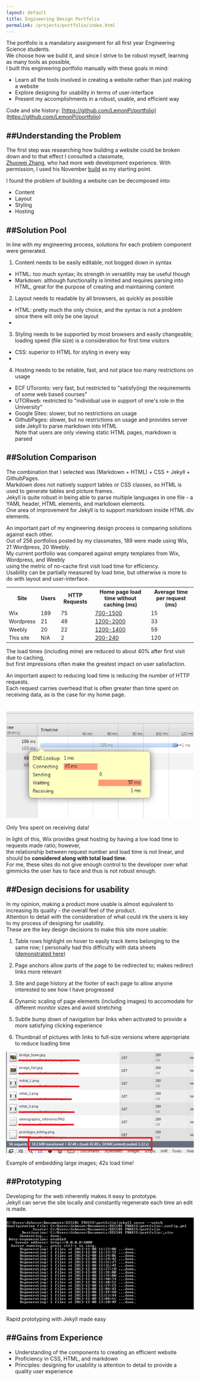 ```yaml
---
layout: default
title: Engineering Design Portfolio
permalink: /projects/portfolio/index.html
---
```

The portfolio is a mandatory assignment for all first year Engineering Science students.  
We choose how we build it, and since I strive to be robust myself, learning as many tools as possible,  
I built this engineering portfolio manually with these goals in mind:  
- Learn all the tools involved in creating a website rather than just making a website
- Explore designing for usability in terms of user-interface  
- Present my accomplishments in a robust, usable, and efficient way

Code and site history: [https://github.com/LemonPi/portfolio] (https://github.com/LemonPi/portfolio)

##Understanding the Problem
------------------------
The first step was researching how building a website could be broken down and to that effect I consulted a classmate,  
[Zhuowei Zhang](http://zhuoweizhang.net), who had more web development experience. With permission, I used his November [build](https://github.com/zhuowei/design/tree/5b67c2a088f0330f5681924b0d83a94319ba4b96) as my starting point.  

I found the problem of building a website can be decomposed into:  
- Content
- Layout
- Styling
- Hosting

<a name="pool"> </a>
##Solution Pool  
---------------
In line with my engineering process, solutions for each problem component were generated.  

1. Content needs to be easily editable, not bogged down in syntax
  - HTML: too much syntax; its strength in versatility may be useful though
  - Markdown:  although functionality is limited and requires parsing into HTML, great for the purpose of creating and maintaining content
2. Layout needs to readable by all browsers, as quickly as possible
  - HTML: pretty much the only choice, and the syntax is not a problem since there will only be one layout  
  - 
3. Styling needs to be supported by most browsers and easily changeable; loading speed (file size) is a consideration for first time visitors
  - CSS: superior to HTML for styling in every way
  -
4. Hosting needs to be reliable, fast, and not place too many restrictions on usage
  - ECF UToronto: very fast, but restricted to "satisfy(ing) the requirements of some web based courses"
  - UTORweb: restricted to "individual use in support of one's role in the University"
  - Google Sites: slower, but no restrictions on usage
  - GithubPages: slower, but no restrictions on usage and provides server side Jekyll to parse markdown into HTML  
    Note that users are only viewing static HTML pages, markdown is parsed 

<a name="compare"> </a>
##Solution Comparison
--------------------
The combination that I selected was (Markdown + HTML) + CSS + Jekyll + GithubPages.  
Markdown does not natively support tables or CSS classes, so HTML is used to generate tables and picture frames.  
Jekyll is quite robust in being able to parse multiple languages in one file - a YAML header, HTML elements, and markdown elements.  
One area of improvement for Jekyll is to support markdown inside HTML div elements.  

An important part of my engineering design process is comparing solutions against each other.  
Out of 256 portfolios posted by my classmates, 189 were made using Wix, 21 Wordpress, 20 Weebly.  
My current portfolio was compared against empty templates from Wix, Wordpress, and Weebly  
using the metric of no-cache first visit load time for efficiency.  
Usability can be partially measured by load time, but otherwise is more to do with layout and user-interface. 

<table class="pretty">
<tr>
  <th>Site</th>
  <th>Users</th>
  <th>HTTP Requests</th>
  <th>Home page load time without caching (ms)</th>
  <th>Average time per request (ms)</th>
</tr>
<tr>
  <td>Wix</td>
  <td>189</td>
  <td>75</td>
  <td><a href="wixload.png">700-1500</a></td>
  <td>15</td>
</tr>
<tr>
  <td>Wordpress</td>
  <td>21</td>
  <td>49</td>
  <td><a href="wordpressload.png">1200-2000</a></td>
  <td>33</td>
</tr>
<tr>
  <td>Weebly</td>
  <td>20</td>
  <td>22</td>
  <td><a href="weeblyload.png">1200-1400</a></td>
  <td>59</td>
</tr>
<tr>
  <td>This site</td>
  <td>N/A</td>
  <td>2</td>
  <td><a href="mysourceload.png">200-240</a></td>
  <td>120</td>
</tr>
</table>

The load times (including mine) are reduced to about 40% after first visit due to caching,  
but first impressions often make the greatest impact on user satisfaction.  

An important aspect to reducing load time is reducing the number of HTTP requests.  
Each request carries overhead that is often greater than time spent on receiving data, as is the case for my home page.

<div class="frames">
<img src="loadpartition.png">
<p>Only 1ms spent on receiving data!</p>
</div>

In light of this, Wix provides great hosting by having a low load time to requests made ratio; however,  
the relationship between request number and load time is not linear, and should be **considered along with total load time**.  
For me, these sites do not give enough control to the developer over what gimmicks the user has to face and thus is not robust enough.  

<a name="usability"> </a>
##Design decisions for usability  
---------------------------------
In my opinion, making a product more usable is almost equivalent to increasing its quality - the overall feel of the product.  
Attention to detail with the consideration of what could irk the users is key to my process of designing for usability.  
These are the key design decisions to make this site more usable:  

1. Table rows highlight on hover to easily track items belonging to the same row; I personally had this difficulty with data sheets  
([demonstrated here](/portfolio/evaluations/handmixer/#efficiency))  

2. Page anchors allow parts of the page to be redirected to; makes redirect links more relevant  

3. Site and page history at the footer of each page to allow anyone interested to see how I have progressed  

4. Dynamic scaling of page elements (including images) to accomodate for different monitor sizes and avoid stretching  

5. Subtle bump down of navigation bar links when activated to provide a more satisfying clicking experience

6. Thumbnail of pictures with links to full-size versions where appropriate to reduce loading time  

<div class="frames">
<img src="picturestoolarge.png">
<p>Example of embedding large images; 42s load time!</p>
</div>



<a name="prototype"> </a>
##Prototyping
--------------
Developing for the web inherently makes it easy to prototype.  
Jekyll can serve the site locally and constantly regenerate each time an edit is made.
<div class="frames">
<img src="jekyllprototyping.png">
<p>Rapid prototyping with Jekyll made easy</p>
</div>

<a name="gains"> </a>
##Gains from Experience
-----------------------
- Understanding of the components to creating an efficient website
- Proficiency in CSS, HTML, and markdown
- Principles: designing for usability is attention to detail to provide a quality user experience